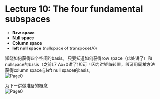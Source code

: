 # Lecture 10: The four fundamental subspaces
* **Row space**
* **Null space**
* **Column space**
* **left null space** (nullspace of transpose(A))

知晓如何获得四个空间的basis。
只要知道如何获得row space（此处讲了）和nullspace的basis（之前L7_Ax=0讲了)即可！因为讲矩阵转置，即可用同样方法获得column space与left null space的basis。  
![Page0](https://github.com/zhukuixi/RainyNight/blob/master/LinearAlgebra/Images/L10_1.jpg)


为下一讲做准备的概念  
![Page0](https://github.com/zhukuixi/RainyNight/blob/master/LinearAlgebra/Images/L10_2.jpg) 